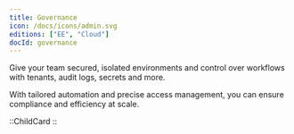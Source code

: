 ```yaml
---
title: Governance
icon: /docs/icons/admin.svg
editions: ["EE", "Cloud"]
docId: governance
---
```

Give your team secured, isolated environments and control over workflows with tenants, audit logs, secrets and more.

With tailored automation and precise access management, you can ensure compliance and efficiency at scale.

::ChildCard
::